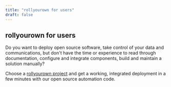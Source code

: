 ```yaml
---
title: "rollyourown for users"
draft: false
---
```

<!--
SPDX-FileCopyrightText: 2022 Wilfred Nicoll <xyzroller@rollyourown.xyz>
SPDX-License-Identifier: CC-BY-SA-4.0
-->

## rollyourown for users

Do you want to deploy open source software, take control of your data and communications, but don't have the time or experience to read through documentation, configure and integrate components, build and maintain a solution manually?

Choose a [rollyourown project](/rollyourown/projects/) and get a working, integrated deployment in a few minutes with our open source automation code.
